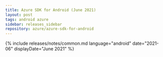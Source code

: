 ```yaml
---
title: Azure SDK for Android (June 2021)
layout: post
tags: android azure
sidebar: releases_sidebar
repository: azure/azure-sdk-for-android
---
```

{% include releases/notes/common.md language="android" date="2021-06" displayDate="June 2021" %}